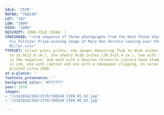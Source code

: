 ```yaml
---
SALE: '2570'
REFNO: "780248"
LOT: "382"
LOW: "1000"
HIGH: "2000"
DESCRIPT: JOHN FILO (1948- )
CROSSHEAD: "<i>A sequence of three photographs from the Kent State shooting, including
  his Pulitzer Prize-winning image of Mary Ann Vecchio leaning over the body of Jeffrey
  Miller.</i>"
TYPESET: Silver press prints, the images measuring 7⅝x6 to 6¼x9 inches (19.4x15.2
  to 15.9x22.9 cm.), the sheets 8x10 inches (20.3x25.4 cm.), two with the caption,
  in the negative, and each with a Houston Chronicle Library hand stamp and subject,
  in ink, one with caption and one with a newspaper clipping, on verso. 1970; one
  printed circa 1990
at-a-glance: ''
footnote_provenance: ''
background_color: "#ffffff"
year: 1970
images:
- "/v1620162169/2570/780248_VIEW_05_02.jpg"
- "/v1620162168/2570/780248_VIEW_06_03.jpg"

---
```

